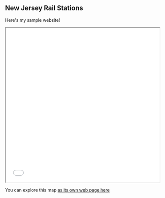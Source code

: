 ##  New Jersey Rail Stations

Here's my sample website!

<iframe src="njt_rail_stations.html" height="500" width="500"></iframe>

You can explore this map [as its own web page here](njt_rail_stations.html)
